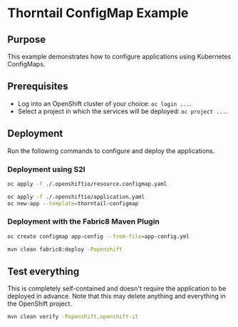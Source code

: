 # Thorntail ConfigMap Example

## Purpose

This example demonstrates how to configure applications using Kubernetes ConfigMaps.

## Prerequisites

* Log into an OpenShift cluster of your choice: `oc login ...`.
* Select a project in which the services will be deployed: `oc project ...`.

## Deployment

Run the following commands to configure and deploy the applications.

### Deployment using S2I

```bash
oc apply -f ./.openshiftio/resource.configmap.yaml

oc apply -f ./.openshiftio/application.yaml
oc new-app --template=thorntail-configmap
```

### Deployment with the Fabric8 Maven Plugin

```bash
oc create configmap app-config --from-file=app-config.yml

mvn clean fabric8:deploy -Popenshift
```

## Test everything

This is completely self-contained and doesn't require the application to be deployed in advance.
Note that this may delete anything and everything in the OpenShift project.

```bash
mvn clean verify -Popenshift,openshift-it
```
